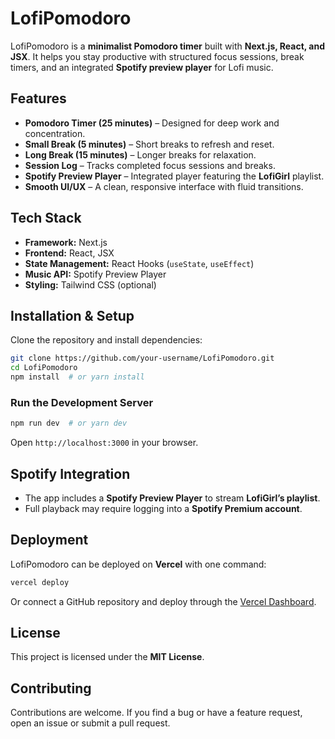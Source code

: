 # LofiPomodoro

LofiPomodoro is a **minimalist Pomodoro timer** built with **Next.js, React, and JSX**. It helps you stay productive with structured focus sessions, break timers, and an integrated **Spotify preview player** for Lofi music.

## Features
- **Pomodoro Timer (25 minutes)** – Designed for deep work and concentration.
- **Small Break (5 minutes)** – Short breaks to refresh and reset.
- **Long Break (15 minutes)** – Longer breaks for relaxation.
- **Session Log** – Tracks completed focus sessions and breaks.
- **Spotify Preview Player** – Integrated player featuring the **LofiGirl** playlist.
- **Smooth UI/UX** – A clean, responsive interface with fluid transitions.

## Tech Stack
- **Framework:** Next.js  
- **Frontend:** React, JSX  
- **State Management:** React Hooks (`useState`, `useEffect`)  
- **Music API:** Spotify Preview Player  
- **Styling:** Tailwind CSS (optional)  

## Installation & Setup
Clone the repository and install dependencies:

```sh
git clone https://github.com/your-username/LofiPomodoro.git
cd LofiPomodoro
npm install  # or yarn install
```

### Run the Development Server
```sh
npm run dev  # or yarn dev
```
Open `http://localhost:3000` in your browser.

## Spotify Integration
- The app includes a **Spotify Preview Player** to stream **LofiGirl’s playlist**.
- Full playback may require logging into a **Spotify Premium account**.

## Deployment
LofiPomodoro can be deployed on **Vercel** with one command:

```sh
vercel deploy
```
Or connect a GitHub repository and deploy through the [Vercel Dashboard](https://vercel.com/).

## License
This project is licensed under the **MIT License**.

## Contributing
Contributions are welcome. If you find a bug or have a feature request, open an issue or submit a pull request.
